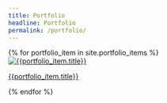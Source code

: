 ```yaml
---
title: Portfolio
headline: Portfolio
permalink: /portfolio/
---
```

<div class="portfolio--teasers">
  {% for portfolio_item in site.portfolio_items %}
    <article class="card">
      <a href="{{portfolio_item.url | prepend: site.baseurl}} ">
        <img src="{{site.baseurl}}/assets/images/portfolio/desktop/1x/{{portfolio_item.image}}.jpg" alt="{{portfolio_item.title}}" class="img-responsive">
        <p>
          {{portfolio_item.title}}
        </p> 
      </a>
    </article>
  {% endfor %}
</div>
